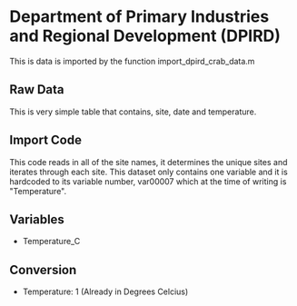 # Department of Primary Industries and Regional Development (DPIRD)
This is data is imported by the function import_dpird_crab_data.m

## Raw Data
This is very simple table that contains, site, date and temperature.

## Import Code
This code reads in all of the site names, it determines the unique sites and iterates through each site. This dataset only contains one variable and it is hardcoded to its variable number, var00007 which at the time of writing is "Temperature".

 
## Variables
 - Temperature_C

## Conversion
 - Temperature: 1 (Already in Degrees Celcius)